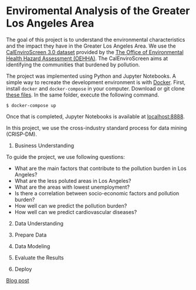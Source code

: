 # Enviromental Analysis of the Greater Los Angeles Area

The goal of this project is to understand the environmental
characteristics and the impact they have in the Greater Los Angeles
Area. We use the [CalEnviroScreen 3.0
dataset](https://oehha.ca.gov/calenviroscreen/report/calenviroscreen-30)
provided by the [The Office of Environmental Health Hazard Assessment
(OEHHA)](https://oehha.ca.gov/). The CalEnviroScreen aims at
identifying the communities that burdened by pollution.

The project was implemented using Python and Jupyter Notebooks. A
simple way to recreate the development environment is with [Docker](https://docs.docker.com/). First, install `docker` and `docker-compose` in your computer. Download or git clone [these files](https://github.com/aproano2/config-mgmt/tree/master/docker/docker-anaconda3). In the same folder, execute the following command.
```
$ docker-compose up
```
Once that is completed, Jupyter Notebooks is available at [localhost:8888](http://localhost:8888).

In this project, we use the cross-industry standard process for data mining (CRISP-DM).


1. Business Understanding

To guide the project, we use following questions:

- What are the main factors that contribute to the pollution burden in Los Angeles?
- What are the less poluted areas in Los Angeles?
- What are the areas with lowest unemployment?
- Is there a correlation between socio-economic factors and pollution burden?
- How well can we predict the pollution burden?
- How well can we predict cardiovascular diseases?

2. Data Understanding

3. Prepare Data

4. Data Modeling

5. Evaluate the Results

6. Deploy

[Blog post](url)